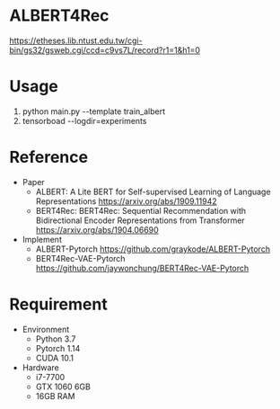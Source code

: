 # ALBERT4Rec

https://etheses.lib.ntust.edu.tw/cgi-bin/gs32/gsweb.cgi/ccd=c9vs7L/record?r1=1&h1=0

# Usage
   1. python main.py --template train_albert
   2. tensorboad --logdir=experiments
# Reference
* Paper
    * ALBERT: A Lite BERT for Self-supervised Learning of Language Representations https://arxiv.org/abs/1909.11942
    * BERT4Rec: BERT4Rec: Sequential Recommendation with Bidirectional Encoder Representations from Transformer https://arxiv.org/abs/1904.06690
* Implement
    * ALBERT-Pytorch https://github.com/graykode/ALBERT-Pytorch
    * BERT4Rec-VAE-Pytorch https://github.com/jaywonchung/BERT4Rec-VAE-Pytorch

# Requirement
* Environment
    * Python 3.7
    * Pytorch 1.14
    * CUDA 10.1
* Hardware
    * i7-7700
    * GTX 1060 6GB
    * 16GB RAM
